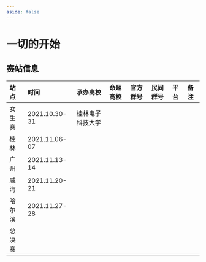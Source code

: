 ```yaml
---
aside: false
---
```


# 一切的开始

## 赛站信息

| 站点   | 时间          | 承办高校         | 命题高校 | 官方群号 | 民间群号 | 平台 | 备注 |
| :----- | :------------ | :--------------- | :------- | :------- | :------- | :--- | :--- |
| 女生赛 | 2021.10.30-31 | 桂林电子科技大学 |          |          |          |      |      |
| 桂林   | 2021.11.06-07 |                  |          |          |          |      |      |
| 广州   | 2021.11.13-14 |                  |          |          |          |      |      |
| 威海   | 2021.11.20-21 |                  |          |          |          |      |      |
| 哈尔滨 | 2021.11.27-28 |                  |          |          |          |      |      |
| 总决赛 |               |                  |          |          |          |      |      |
